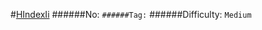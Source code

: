 #[HIndexIi](https://leetcode.com/problems/h-index-ii/)
######No: ``
######Tag: ``
######Difficulty: `Medium`
